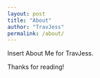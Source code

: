 ```yaml
---
layout: post
title: "About"
author: "TravJess"
permalink: /about/
---
```


Insert About Me for TravJess.

Thanks for reading!
